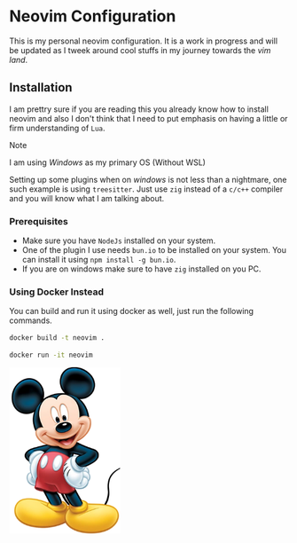 # Neovim Configuration

This is my personal neovim configuration. It is a work in progress and will be updated as I tweek around cool stuffs in my journey towards the _vim land_.

## Installation
I am prettry sure if you are reading this you already know how to install neovim and also I don't think that I need to put emphasis on having a little or firm understanding of `Lua`.

> [!NOTE]
> I am using _Windows_ as my primary OS (Without WSL)

Setting up some plugins when on _windows_ is not less than a nightmare, one such example is using `treesitter`. Just use `zig` instead of a `c/c++` compiler and you will know what I am talking about.

### Prerequisites
- Make sure you have `NodeJs` installed on your system.
- One of the plugin I use needs `bun.io` to be installed on your system. You can install it using `npm install -g bun.io`.
- If you are on windows make sure to have `zig` installed on you PC.

### Using Docker Instead
You can build and run it using docker as well, just run the following commands.

```bash
docker build -t neovim .
```

```bash
docker run -it neovim
```

<img src="./Mickey_Mouse_Disney_1.jpeg" alt="Mickey Mouse" width="200" height="300">
